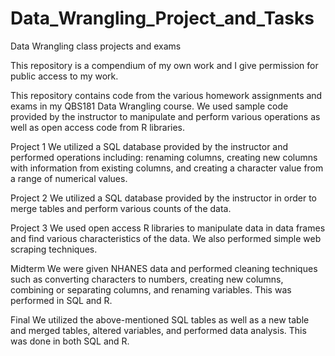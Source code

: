 # Data_Wrangling_Project_and_Tasks
Data Wrangling class projects and exams

This repository is a compendium of my own work and I give permission for public access to my work.

This repository contains code from the various homework assignments and exams in my QBS181 Data Wrangling course. We used sample code provided by the instructor to manipulate and perform various operations as well as open access code from R libraries.

Project 1
We utilized a SQL database provided by the instructor and performed operations including: renaming columns, creating new columns with information from existing columns, and creating a character value from a range of numerical values.

Project 2
We utilized a SQL database provided by the instructor in order to merge tables and perform various counts of the data.

Project 3
We used open access R libraries to manipulate data in data frames and find various characteristics of the data. We also performed simple web scraping techniques.

Midterm
We were given NHANES data and performed cleaning techniques such as converting characters to numbers, creating new columns, combining or separating columns, and renaming variables. This was performed in SQL and R.

Final
We utilized the above-mentioned SQL tables as well as a new table and merged tables, altered variables, and performed data analysis. This was done in both SQL and R.

